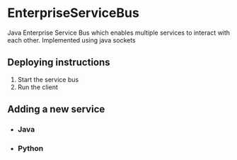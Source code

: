# EnterpriseServiceBus
Java Enterprise Service Bus which enables multiple services to interact with each other. Implemented using java sockets

## Deploying instructions
  1. Start the service bus
  2. Run the client


## Adding a new service
  - ### Java
  - ### Python
